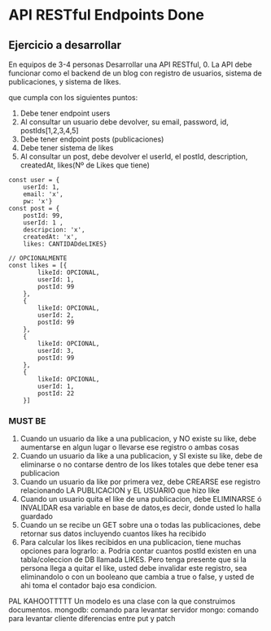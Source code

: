 # API RESTful Endpoints Done


## Ejercicio a desarrollar
En equipos de 3-4 personas
Desarrollar una API RESTful, 
0. La API debe funcionar como el backend de un blog con registro de usuarios, sistema de publicaciones, y sistema de likes.

que cumpla con los siguientes puntos:
1. Debe tener endpoint users
2. Al consultar un usuario debe devolver, su email, password, id, postIds[1,2,3,4,5]
3. Debe tener endpoint posts (publicaciones)
4. Debe tener sistema de likes
5. Al consultar un post, debe devolver el userId, el postId, description, createdAt, likes(Nº de Likes que tiene)

```
const user = {
    userId: 1, 
    email: 'x', 
    pw: 'x'}
const post = {
    postId: 99,
    userId: 1 , 
    descripcion: 'x', 
    createdAt: 'x',
    likes: CANTIDADdeLIKES}

// OPCIONALMENTE
const likes = [{
        likeId: OPCIONAL,
        userId: 1,
        postId: 99
    },
    {
        likeId: OPCIONAL,
        userId: 2,
        postId: 99
    },
    {
        likeId: OPCIONAL,
        userId: 3,
        postId: 99
    },
    {
        likeId: OPCIONAL,
        userId: 1,
        postId: 22
    }]
```
### MUST BE
1. Cuando un usuario da like a una publicacion, y NO existe su like, debe aumentarse en algun lugar o llevarse ese registro o ambas cosas
2. Cuando un usuario da like a una publicacion, y SI existe su like, debe de eliminarse o no contarse dentro de los likes totales que debe tener esa publicacion
3. Cuando un usuario da like por primera vez, debe CREARSE ese registro relacionando LA PUBLICACION y EL USUARIO que hizo like
4. Cuando un usuario quita el like de una publicacion, debe ELIMINARSE ó INVALIDAR esa variable en base de datos,es decir, donde usted lo halla guardado
5. Cuando un se recibe un GET sobre una o todas las publicaciones, debe retornar sus datos incluyendo cuantos likes ha recibido
6. Para calcular los likes recibidos en una publicacion, tiene muchas opciones para lograrlo:
a. Podria contar cuantos postId existen en una tabla/coleccion de DB llamada LIKES. Pero tenga presente que si la persona llega a quitar el like, usted debe invalidar este registro, sea eliminandolo o con un booleano que cambia a true o false, y usted de ahi toma el contador bajo esa condicion.



















PAL KAHOOTTTTT
Un modelo es una clase con la que construimos documentos. 
mongodb: comando para levantar servidor
mongo: comando para levantar cliente
diferencias entre put y patch 







